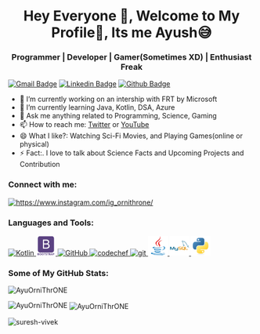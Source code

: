 <h1 align="center">Hey Everyone 👋, Welcome to My Profile🤝, Its me Ayush😅</h1>

<h3 align="center">Programmer | Developer | Gamer(Sometimes XD) | Enthusiast Freak</h3>

[![Gmail Badge](https://img.shields.io/badge/-ayushprakashthaware@gmail.com-c14438?style=flat&logo=Gmail&logoColor=white&link=mailto:ayushprakashthaware@gmail.com)](mailto:ayushprakashthaware@gmail.com) 
[![Linkedin Badge](https://img.shields.io/badge/-AyuOrniThrONE-0072b1?style=flat&logo=Linkedin&logoColor=white&link=https://www.linkedin.com/in/ayush-thaware-00a015204/)](https://www.linkedin.com/in/ayush-thaware-00a015204/) [![Github Badge](https://img.shields.io/badge/-AyuOrniThrONE-grey?style=flat&logo=github&logoColor=white&link=https://github.com/AyuOrniThrONE)](https://github.com/AyuOrniThrONE)   

- 🔭 I’m currently working on an intership with FRT by Microsoft
- 🌱 I’m currently learning Java, Kotlin, DSA, Azure
- 💬 Ask me anything related to Programming, Science, Gaming
- 📫 How to reach me: [Twitter](https://twitter.com/Ayush31193239) or [YouTube](https://www.youtube.com/channel/UCp1DzCRS59iFsbNw6GkCYMw)
- 😄 What I like?: Watching Sci-Fi Movies, and Playing Games(online or physical)
- ⚡ Fact:. I love to talk about Science Facts and Upcoming Projects and Contribution
<h3 align="left">Connect with me:</h3>
<p align="left">
<a href="https://www.instagram.com/ig_ornithrone/" target="blank"><img align="center" src="https://raw.githubusercontent.com/rahuldkjain/github-profile-readme-generator/master/src/images/icons/Social/instagram.svg" alt="https://www.instagram.com/ig_ornithrone/" height="30" width="40" /></a>
</p>

<h3 align="left">Languages and Tools:</h3>
<p align="left"> <a href="https://kotlinlang.org/" target="_blank"> <img src="https://pbs.twimg.com/profile_images/1399329694340747271/T5fbWxtN_400x400.png" alt="Kotlin" width="40" height="40"/> </a> <a href="https://getbootstrap.com" target="_blank"> <img src="https://raw.githubusercontent.com/devicons/devicon/master/icons/bootstrap/bootstrap-plain-wordmark.svg" alt="bootstrap" width="40" height="40"/> </a> <a href="https://github.com/" target="_blank"> <img src="https://github.githubassets.com/images/modules/logos_page/GitHub-Mark.png" alt="GitHub" width="40" height="40"/> </a> <a href="https://www.codechef.com/" target="_blank"> <img src="https://cdn.codechef.com/images/cc-logo-sd.svg" alt="codechef" width="40" height="40"/> </a> <a href="https://git-scm.com/" target="_blank"> <img src="https://www.vectorlogo.zone/logos/git-scm/git-scm-icon.svg" alt="git" width="40" height="40"/> </a><a href="https://www.java.com" target="_blank"> <img src="https://raw.githubusercontent.com/devicons/devicon/master/icons/java/java-original.svg" alt="java" width="40" height="40"/> </a><a href="https://www.mysql.com/" target="_blank"> <img src="https://raw.githubusercontent.com/devicons/devicon/master/icons/mysql/mysql-original-wordmark.svg" alt="mysql" width="40" height="40"/> </a> <a href="https://www.python.org" target="_blank"> <img src="https://raw.githubusercontent.com/devicons/devicon/master/icons/python/python-original.svg" alt="python" width="40" height="40"/> </a> </p>


<h3 align="left">Some of My GitHub Stats:</h3>
<p align="left"> <img src="https://komarev.com/ghpvc/?username=AyuOrinThrONE&label=Profile%20views&color=0e75b6&style=flat" alt="AyuOrniThrONE" /></p> 
<p><img align="left" src="https://github-readme-stats.vercel.app/api/top-langs?username=AyuOrniThrONE&show_icons=true&locale=en&layout=compact" alt="AyuOrniThrONE" /></p>
<p>&nbsp;<img align="center" src="https://github-readme-stats.vercel.app/api?username=AyuOrniThrONE&show_icons=true&locale=en" alt="AyuOrniThrONE" /></p>
<p><img align="center" src="https://github-readme-streak-stats.herokuapp.com/?user=AyuOrniThrONE&" alt="suresh-vivek" /></p>

